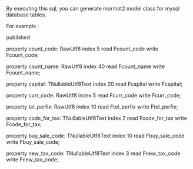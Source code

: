 By executing this sql, you can generate mormot2 model class for mysql database tables.

For example :

published
  <p>property count_code: RawUtf8 index 5 read Fcount_code write Fcount_code;</p>
  <p>property count_name: RawUtf8 index 40 read Fcount_name write Fcount_name;</p>
  <p>property capital: TNullableUtf8Text index 20 read Fcapital write Fcapital;</p>
  <p>property curr_code: RawUtf8 index 5 read Fcurr_code write Fcurr_code;</p>
  <p>property tel_perfix: RawUtf8 index 10 read Ftel_perfix write Ftel_perfix;</p>
  <p>property code_for_tax: TNullableUtf8Text index 2 read Fcode_for_tax write Fcode_for_tax;</p>
  <p>property buy_sale_code: TNullableUtf8Text index 10 read Fbuy_sale_code write Fbuy_sale_code;</p>
  <p>property new_tax_code: TNullableUtf8Text index 3 read Fnew_tax_code write Fnew_tax_code;</p>

